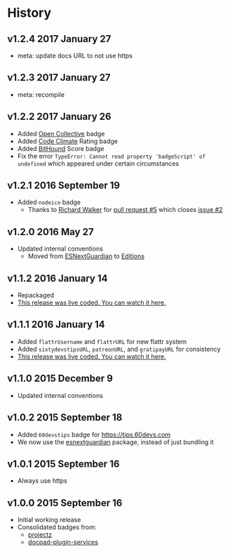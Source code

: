 # History

## v1.2.4 2017 January 27
- meta: update docs URL to not use https

## v1.2.3 2017 January 27
- meta: recompile

## v1.2.2 2017 January 26
- Added [Open Collective](https://opencollective.com) badge
- Added [Code Climate](https://codeclimate.com) Rating badge
- Added [BitHound](https://bithound.io) Score badge
- Fix the error `TypeError: Cannot read property 'badgeScript' of undefined` which appeared under certain circumstances

## v1.2.1 2016 September 19
- Added `nodeico` badge
  - Thanks to [Richard Walker](https://github.com/digitalsadhu) for [pull request #5](https://github.com/bevry/badges/pull/5) which closes [issue #2](https://github.com/bevry/badges/issues/2)

## v1.2.0 2016 May 27
- Updated internal conventions
  - Moved from [ESNextGuardian](https://github.com/bevry/esnextguardian) to [Editions](https://github.com/bevry/editions)

## v1.1.2 2016 January 14
- Repackaged
- [This release was live coded. You can watch it here.](https://plus.google.com/u/0/b/100631142988286661025/events/c9k1pidfui89hfa39cr5831dmi8)

## v1.1.1 2016 January 14
- Added `flattrUsername` and `flattrURL` for new flattr system
- Added `sixtydevstipsURL`, `patreonURL`, and `gratipayURL` for consistency
- [This release was live coded. You can watch it here.](https://plus.google.com/u/0/b/100631142988286661025/events/c9k1pidfui89hfa39cr5831dmi8)

## v1.1.0 2015 December 9
- Updated internal conventions

## v1.0.2 2015 September 18
- Added `60devstips` badge for https://tips.60devs.com
- We now use the [esnextguardian](https://github.com/bevry/esnextguardian) package, instead of just bundling it

## v1.0.1 2015 September 16
- Always use https

## v1.0.0 2015 September 16
- Initial working release
- Consolidated badges from:
	- [projectz](https://github.com/bevry/projectz)
	- [docpad-plugin-services](https://github.com/docpad/docpad-plugin-services)
